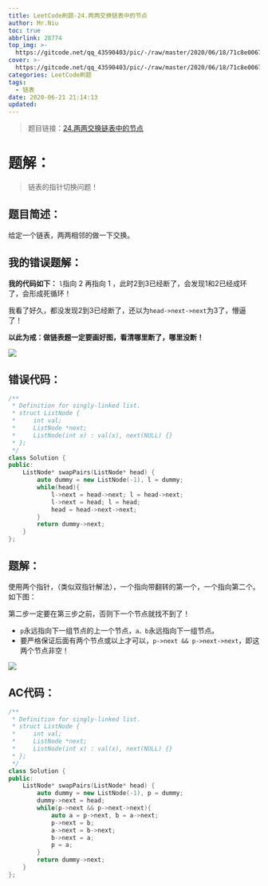 ```yaml
---
title: LeetCode刷题-24.两两交换链表中的节点
author: Mr.Niu
toc: true
abbrlink: 28774
top_img: >-
  https://gitcode.net/qq_43590403/pic/-/raw/master/2020/06/18/71c8e00671678eeed46f918fd9cf6e0e.png
cover: >-
  https://gitcode.net/qq_43590403/pic/-/raw/master/2020/06/18/71c8e00671678eeed46f918fd9cf6e0e.png
categories: LeetCode刷题
tags:
  - 链表
date: 2020-06-21 21:14:13
updated:
---
```














> 题目链接：[24.两两交换链表中的节点](https://leetcode-cn.com/problems/swap-nodes-in-pairs/)



# 题解：



> 链表的指针切换问题！



## 题目简述：

给定一个链表，两两相邻的做一下交换。

## 我的错误题解：



**我的代码如下：** `l`指向 2 再指向 1 ，此时2到3已经断了，会发现1和2已经成环了，会形成死循环！



我看了好久，都没发现2到3已经断了，还以为`head->next->next`为3了，懵逼了！



**以此为戒：做链表题一定要画好图，看清哪里断了，哪里没断！**

![](https://gitcode.net/qq_43590403/pic/-/raw/master/2020/06/21/ea939ed3419513945f6226db2e773d7c.png)

## 错误代码：



```c++
/**
 * Definition for singly-linked list.
 * struct ListNode {
 *     int val;
 *     ListNode *next;
 *     ListNode(int x) : val(x), next(NULL) {}
 * };
 */
class Solution {
public:
    ListNode* swapPairs(ListNode* head) {
        auto dummy = new ListNode(-1), l = dummy;
        while(head){
            l->next = head->next; l = head->next;
            l->next = head; l = head;
            head = head->next->next;   
        }
        return dummy->next;
    }
};
```





## 题解：



使用两个指针，（类似双指针解法），一个指向带翻转的第一个，一个指向第二个。如下图：



第二步一定要在第三步之前，否则下一个节点就找不到了！



- `p`永远指向下一组节点的上一个节点，`a、b`永远指向下一组节点。
- 要严格保证后面有两个节点或以上才可以，`p->next && p->next->next`，即这两个节点非空！

![](https://gitcode.net/qq_43590403/pic/-/raw/master/2020/06/21/2e36441ffbccf9e87472cd90383b3274.png)

## AC代码：





```c++
/**
 * Definition for singly-linked list.
 * struct ListNode {
 *     int val;
 *     ListNode *next;
 *     ListNode(int x) : val(x), next(NULL) {}
 * };
 */
class Solution {
public:
    ListNode* swapPairs(ListNode* head) {
        auto dummy = new ListNode(-1), p = dummy;
        dummy->next = head;
        while(p->next && p->next->next){
            auto a = p->next, b = a->next;
            p->next = b;
            a->next = b->next;
            b->next = a;
            p = a;
        }
        return dummy->next;
    }
};
```

